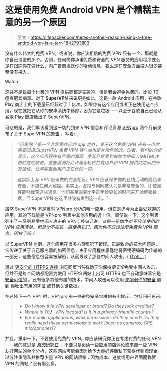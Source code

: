 # 这是使用免费 Android VPN 是个糟糕主意的另一个原因

> 原文：<https://lifehacker.com/heres-another-reason-using-a-free-android-vpn-is-a-terr-1842793803>

没有什么伟大的免费 VPN。或者说，你应该相信的免费 VPN 只有*一个*，那就是你自己设置的那个。否则，任何向你承诺免费和安全的 VPN 服务的应用程序要么是在跟踪你在做什么，向广告商发送你的活动信息，要么是在安全方面投入很少甚至没有投入。

Watch

这并不是说每个付费的 VPN 提供商都是完美的，但是我会避免免费的，比如 T2 瘟疫冠状病毒。对于 **SuperVPN** 来说更是如此，这是一款 Android 应用，在谷歌 Play 商店上的下载量已经超过了 1 亿次。如果你有这个应用或者正在使用这个应用，现在就把它从你的安卓系统中移除，因为它是垃圾——以至于谷歌自己已经从谷歌 Play 商店撤出了 SuperVPN。

可悲的是，我们早该看到这一切的到来:VPN 信息和评论资源 [VPNpro](https://vpnpro.com/) 两个月前发布了关于 SuperVPN [的警告](https://vpnpro.com/blog/major-vulnerabilities-found-in-top-free-vpn-apps/) ，写着:

> *“但是除了是一个非常受欢迎的 app 之外，关于这个免费 VPN 还有一点你需要知道:SuperVPN 免费 VPN 客户端也是非常危险的。你看，我们的分析显示，这个应用程序有严重的漏洞，使其容易受到被称为中间人(MITM)攻击的危险攻击。这些漏洞将允许黑客轻松拦截用户和 VPN 提供商之间的所有通信，让黑客看到用户正在做的一切。*
> 
> 这实际上与 VPN 应该做的完全相反。VPN 应该保护你的在线活动的隐私和安全，不被任何人窥探。事实上，虚拟专用网被认为是非常安全的，即使黑客能够截获这些通信，他们甚至需要比宇宙年龄更长的时间来开始解密数据。但 SuperVPN 在这里并没有做到这一点。"

虽然 SuperVPN 不是当时 VPNpro 分析的唯一应用，但它是迄今为止最受欢迎的应用，其的下载量是 VPNpro 列表中其他应用的近十倍。顺便说一下，这个列表列出了一系列易受中间人攻击的 VPN；换句话说，这是一份你绝对*不应该使用的 VPN 应用清单。但是你不应该一直使用它们，因为你不应该注册免费的 VPN 服务。明白了吗？*

以 SuperVPN 为例，这个应用在很多方面都犯了错误。它最致命的技术问题是，它传递了关于自己服务器的加密信息，由于应用程序愚蠢地将密钥硬编码为传输的一部分，这些信息很容易被解密，从而导致了那些中间人攻击。( [*D'oh。*](https://www.youtube.com/watch?v=UGiJOHDJEss) )

通过 [更安全的 HTPPS 连接](https://www.thesslstore.com/blog/man-in-the-middle-attack-2/) 浏览网页当然有助于你保持*更安全*免受中间人攻击，但并不是每个网站都配置为使用 HTPPS 网站上出现 HTTPS 也不自动意味着它是 [安全可信的](https://krebsonsecurity.com/2020/03/us-government-sites-give-bad-security-advice/) 。还有很多其他有趣的技术，中间人攻击可以使用 [来削弱你的安全](https://www.rapid7.com/fundamentals/man-in-the-middle-attacks/) 直到 [你吐出有用的凭证](https://securityboulevard.com/2019/11/what-are-man-in-the-middle-mitm-attacks/) 或其他关键数据。

在选择下一个 VPN 时，VPNpro 有一些避免安全灾难的有用提示，包括问问自己:

> *   *Do I know this VPN developer or brand? Do they look credible?*
> *   *Where is T0】 VPN located? Is it in a privacy-friendly country?*
> *   *For mobile applications, what permissions do they need? Do they really need these permissions to work (such as cameras, GPS, microphones)?*

并且，重申一下，不要使用免费的 VPN。你应该研究你正在考虑付费的任何 VPN——我的意思是 [*真的*研究它](https://lifehacker.com/how-to-choose-a-vpn-1831320407) ，不要只是阅读一些应用商店评论或来自一些 VPN 友好网站的单个分析，这些网站可能会因为给予大量好评而私下获得代销商现金。过分注重隐私并推荐少量 VPN 的网站很棒；因为成本、速度或用户界面而称赞 VPN 的网站？没有那么多。